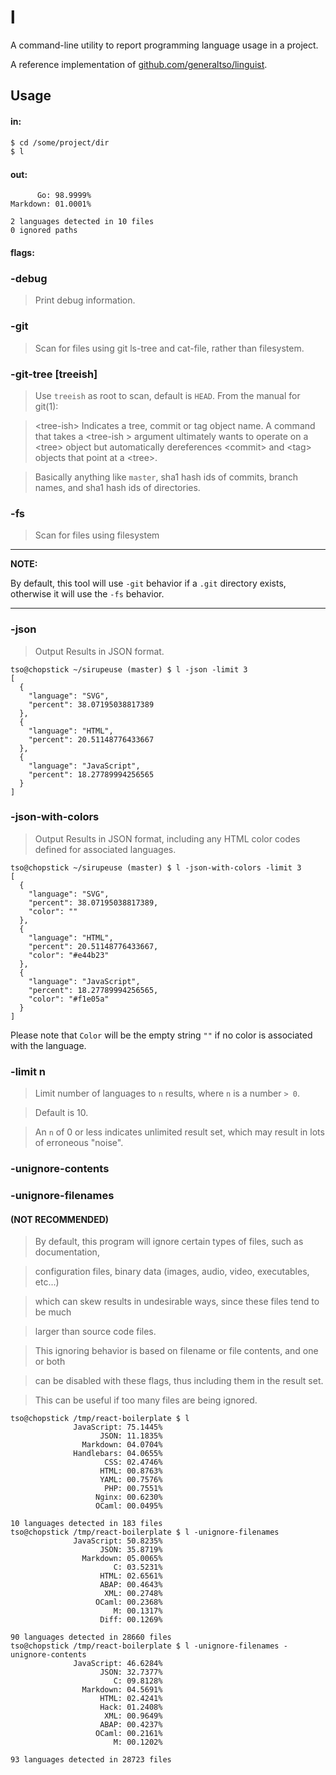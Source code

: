 # l

A command-line utility to report programming language usage in a project.

A reference implementation of [github.com/generaltso/linguist](https://github.com/generaltso/linguist).

## Usage

#### in:

```bash
$ cd /some/project/dir
$ l
```

#### out:

```
      Go: 98.9999%
Markdown: 01.0001%

2 languages detected in 10 files
0 ignored paths
```

#### flags:

### -debug

> Print debug information.

### -git

> Scan for files using git ls-tree and cat-file, rather than filesystem.

### -git-tree [treeish]

> Use `treeish` as root to scan, default is `HEAD`. From the manual for git(1):


> &lt;tree-ish&gt;
> Indicates a tree, commit or tag object name. A command that takes a 
> &lt;tree-ish &gt; argument ultimately wants to operate on a &lt;tree&gt; object
> but automatically dereferences &lt;commit&gt; and &lt;tag&gt; objects that point at a &lt;tree&gt;.


> Basically anything like `master`, sha1 hash ids of commits, branch names, and sha1 hash ids of directories.

### -fs

> Scan for files using filesystem

---

**NOTE:**

By default, this tool will use `-git` behavior if a `.git` directory exists, otherwise it will use the `-fs` behavior.

---

### -json

> Output Results in JSON format.

```
tso@chopstick ~/sirupeuse (master) $ l -json -limit 3
[
  {
    "language": "SVG",
    "percent": 38.07195038817389
  },
  {
    "language": "HTML",
    "percent": 20.51148776433667
  },
  {
    "language": "JavaScript",
    "percent": 18.27789994256565
  }
]
```

### -json-with-colors

> Output Results in JSON format, including any HTML color codes defined for associated languages.

```
tso@chopstick ~/sirupeuse (master) $ l -json-with-colors -limit 3
[
  {
    "language": "SVG",
    "percent": 38.07195038817389,
    "color": ""
  },
  {
    "language": "HTML",
    "percent": 20.51148776433667,
    "color": "#e44b23"
  },
  {
    "language": "JavaScript",
    "percent": 18.27789994256565,
    "color": "#f1e05a"
  }
]
```

Please note that `Color` will be the empty string `""` if no color is associated with the language.

### -limit n

> Limit number of languages to `n` results, where `n` is a number `> 0`.

> Default is 10.

> An `n` of 0 or less indicates unlimited result set, which may result in lots of erroneous "noise".

### -unignore-contents

### -unignore-filenames

#### (NOT RECOMMENDED)

> By default, this program will ignore certain types of files, such as documentation,

> configuration files, binary data (images, audio, video, executables, etc...)

> which can skew results in undesirable ways, since these files tend to be much

> larger than source code files. 

> This ignoring behavior is based on filename or file contents, and one or both

> can be disabled with these flags, thus including them in the result set.

> This can be useful if too many files are being ignored.

```
tso@chopstick /tmp/react-boilerplate $ l
              JavaScript: 75.1445%
                    JSON: 11.1835%
                Markdown: 04.0704%
              Handlebars: 04.0655%
                     CSS: 02.4746%
                    HTML: 00.8763%
                    YAML: 00.7576%
                     PHP: 00.7551%
                   Nginx: 00.6230%
                   OCaml: 00.0495%

10 languages detected in 183 files
tso@chopstick /tmp/react-boilerplate $ l -unignore-filenames
              JavaScript: 50.8235%
                    JSON: 35.8719%
                Markdown: 05.0065%
                       C: 03.5231%
                    HTML: 02.6561%
                    ABAP: 00.4643%
                     XML: 00.2748%
                   OCaml: 00.2368%
                       M: 00.1317%
                    Diff: 00.1269%

90 languages detected in 28660 files
tso@chopstick /tmp/react-boilerplate $ l -unignore-filenames -unignore-contents
              JavaScript: 46.6284%
                    JSON: 32.7377%
                       C: 09.8128%
                Markdown: 04.5691%
                    HTML: 02.4241%
                    Hack: 01.2408%
                     XML: 00.9649%
                    ABAP: 00.4237%
                   OCaml: 00.2161%
                       M: 00.1202%

93 languages detected in 28723 files
```
